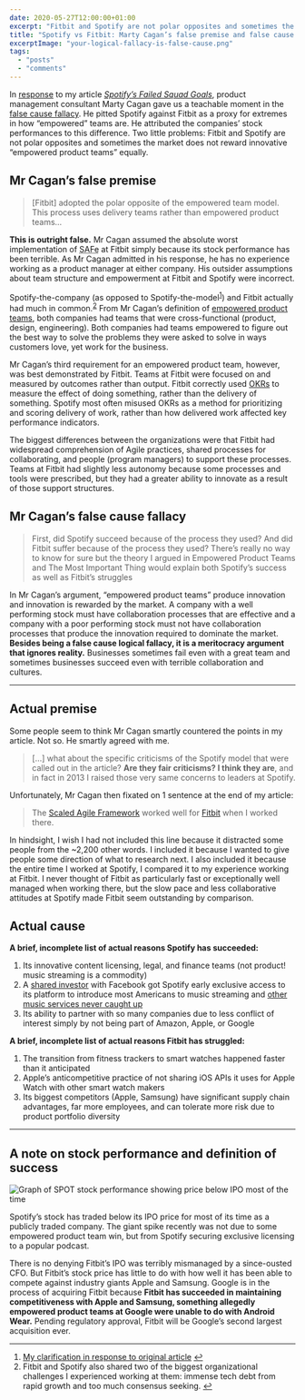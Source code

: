 ```yaml
---
date: 2020-05-27T12:00:00+01:00
excerpt: "Fitbit and Spotify are not polar opposites and sometimes the market does not reward innovative “empowered product teams” equally."
title: "Spotify vs Fitbit: Marty Cagan’s false premise and false cause fallacy"
excerptImage: "your-logical-fallacy-is-false-cause.png"
tags:
  - "posts"
  - "comments"
---
```


In [response](https://svpg.com/spotify-vs-fitbit/ "Don’t click this link. It is a waste of your time, but it’s here for SEO purposed") to my article [*Spotify’s Failed Squad Goals*](/posts/failed-squad-goals/), product management consultant Marty Cagan gave us a teachable moment in the [false cause fallacy](https://yourlogicalfallacyis.com/false-cause). He pitted Spotify against Fitbit as a proxy for extremes in how “empowered” teams are. He attributed the companies’ stock performances to this difference. Two little problems: Fitbit and Spotify are not polar opposites and sometimes the market does not reward innovative “empowered product teams” equally.

## Mr Cagan’s false premise

> [Fitbit] adopted the polar opposite of the empowered team model. This process uses delivery teams rather than empowered product teams…

**This is outright false.** Mr Cagan assumed the absolute worst implementation of <abbr title="Scaled Agile Framework">SAFe</abbr> at Fitbit simply because its stock performance has been terrible. As Mr Cagan admitted in his response, he has no experience working as a product manager at either company. His outsider assumptions about team structure and empowerment at Fitbit and Spotify were incorrect.

Spotify-the-company (as opposed to Spotify-the-model<sup><a href="#footnote-1" id="footnote-1-ref">1</a></sup>) and Fitbit actually had much in common.<sup><a href="#footnote-2" id="footnote-2-ref">2</a></sup> From Mr Cagan’s definition of [empowered product teams](https://svpg.com/product-vs-feature-teams/ "Product vs. Feature Teams"), both companies had teams that were cross-functional (product, design, engineering). Both companies had teams empowered to figure out the best way to solve the problems they were asked to solve in ways customers love, yet work for the business.

Mr Cagan’s third requirement for an empowered product team, however, was best demonstrated by Fitbit. Teams at Fitbit were focused on and measured by outcomes rather than output. Fitbit correctly used [OKRs](https://www.atlassian.com/team-playbook/plays/okrs "Objectives and Key Results") to measure the effect of doing something, rather than the delivery of something. Spotify most often misused OKRs as a method for prioritizing and scoring delivery of work, rather than how delivered work affected key performance indicators.

The biggest differences between the organizations were that Fitbit had widespread comprehension of Agile practices, shared processes for collaborating, and people (program managers) to support these processes. Teams at Fitbit had slightly less autonomy because some processes and tools were prescribed, but they had a greater ability to innovate as a result of those support structures.

## Mr Cagan’s false cause fallacy

> First, did Spotify succeed because of the process they used? And did Fitbit suffer because of the process they used? There’s really no way to know for sure but the theory I argued in Empowered Product Teams and The Most Important Thing would explain both Spotify’s success as well as Fitbit’s struggles

In Mr Cagan’s argument, “empowered product teams” produce innovation and innovation is rewarded by the market. A company with a well performing stock must have collaboration processes that are effective and a company with a poor performing stock must not have collaboration processes that produce the innovation required to dominate the market. **Besides being a false cause logical fallacy, it is a meritocracy argument that ignores reality.** Businesses sometimes fail even with a great team and sometimes businesses succeed even with terrible collaboration and cultures.

<hr>

## Actual premise

Some people seem to think Mr Cagan smartly countered the points in my article. Not so. He smartly agreed with me.

> […] what about the specific criticisms of the Spotify model that were called out in the article? **Are they fair criticisms?  I think they are**, and in fact in 2013 I raised those very same concerns to leaders at Spotify.

Unfortunately, Mr Cagan then fixated on 1 sentence at the end of my article:

> The <a href="https://www.scaledagileframework.com/?ref=JeremiahLee">Scaled Agile Framework</a> worked well for <a href="https://www.scaledagileframework.com/fitbit-case-study/?ref=JeremiahLee" title="Case study: Fitbit’s Agile Development Journey">Fitbit</a> when I worked there.

In hindsight, I wish I had not included this line because it distracted some people from the ~2,200 other words. I included it because I wanted to give people some direction of what to research next. I also included it because the entire time I worked at Spotify, I compared it to my experience working at Fitbit. I never thought of Fitbit as particularly fast or exceptionally well managed when working there, but the slow pace and less collaborative attitudes at Spotify made Fitbit seem outstanding by comparison.

## Actual cause

**A brief, incomplete list of actual reasons Spotify has succeeded:**

1. Its innovative content licensing, legal, and finance teams (not product! music streaming is a commodity)
2. A [shared investor](https://en.wikipedia.org/wiki/Sean_Parker) with Facebook got Spotify early exclusive access to its platform to introduce most Americans to music streaming and [other music services never caught up](https://techcrunch.com/2011/11/08/music-app-stats/?ref=JeremiahLee "Don’t Believe Facebook, Spotify’s The Only Open Graph Music App Winning")
3. Its ability to partner with so many companies due to less conflict of interest simply by not being part of Amazon, Apple, or Google

**A brief, incomplete list of actual reasons Fitbit has struggled:**

1. The transition from fitness trackers to smart watches happened faster than it anticipated
2. Apple’s anticompetitive practice of not sharing iOS APIs it uses for Apple Watch with other smart watch makers
3. Its biggest competitors (Apple, Samsung) have significant supply chain advantages, far more employees, and can tolerate more risk due to product portfolio diversity

<hr >

## A note on stock performance and definition of success

<img class="w-full" src="/posts/failed-squad-goals/comments/spotify-vs-fitbit/spot-stock-performance.png" alt="Graph of SPOT stock performance showing price below IPO most of the time">

Spotify’s stock has traded below its IPO price for most of its time as a publicly traded company. The giant spike recently was not due to some empowered product team win, but from Spotify securing exclusive licensing to a popular podcast.

There is no denying Fitbit’s IPO was terribly mismanaged by a since-ousted CFO. But Fitbit’s stock price has little to do with how well it has been able to compete against industry giants Apple and Samsung. Google is in the process of acquiring Fitbit because **Fitbit has succeeded in maintaining competitiveness with Apple and Samsung, something allegedly empowered product teams at Google were unable to do with Android Wear.** Pending regulatory approval, Fitbit will be Google’s second largest acquisition ever.

<hr >

<ol>
<li id="footnote-1"><a href="/posts/failed-squad-goals/comments/" title="Reactions to “Spotify’s Failed Squad Goals”">My clarification in response to original article</a> <a href="#footnote-1-ref" title="Jump back to footnote 1 in the text.">↩︎</a></li>
<li id="footnote-2">Fitbit and Spotify also shared two of the biggest organizational challenges I experienced working at them: immense tech debt from rapid growth and too much consensus seeking. <a href="#footnote-2-ref" title="Jump back to footnote 2 in the text.">↩︎</a></li>
</ol>
